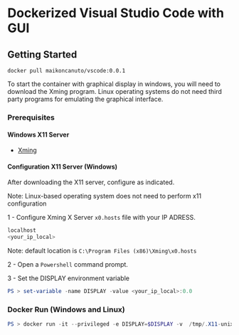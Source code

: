 # Dockerized Visual Studio Code with GUI

## Getting Started

```docker
docker pull maikoncanuto/vscode:0.0.1
```


To start the container with graphical display in windows, you will need to download the Xming program. Linux operating systems do not need third party programs for emulating the graphical interface.

### Prerequisites

#### Windows X11 Server
* [Xming](https://sourceforge.net/projects/xming/)

#### Configuration X11 Server (Windows)
After downloading the X11 server, configure as indicated.

Note: Linux-based operating system does not need to perform x11 configuration

1 - Configure Xming X Server `x0.hosts` file with your IP ADRESS. 

```powershell
localhost
<your_ip_local> 
```

Note: default location is `C:\Program Files (x86)\Xming\x0.hosts`

2 - Open a `Powershell` command prompt. 

3 - Set the DISPLAY environment variable
```powershell
PS > set-variable -name DISPLAY -value <your_ip_local>:0.0
```

### Docker Run (Windows and Linux)
```powershell
PS > docker run -it --privileged -e DISPLAY=$DISPLAY -v  /tmp/.X11-unix:/tmp/.X11-unix maikoncanuto/vscode:0.0.1
```
